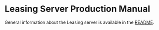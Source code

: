 # Leasing Server Production Manual

General information about the Leasing server is available in the
[README](./README.md).
